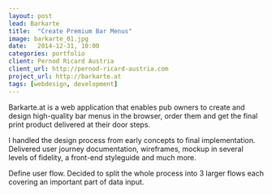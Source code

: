 ```yaml
---
layout: post
lead: Barkarte
title:  "Create Premium Bar Menus"
image: barkarte_01.jpg
date:   2014-12-31, 10:00
categories: portfolio
client: Pernod Ricard Austria
client_url: http://pernod-ricard-austria.com
project_url: http://barkarte.at
tags: [webdesign, development]
---
```


Barkarte.at is a web application that enables pub owners to create and design
high-quality bar menus in the browser, order them and get the final print
product delivered at their door steps.

I handled the design process from early concepts to final implementation. Delivered user journey documentation, wireframes, mockup in several levels of fidelity, a front-end styleguide and much more.

Define user flow. Decided to split the whole process into 3 larger flows each covering an important part of data input.
